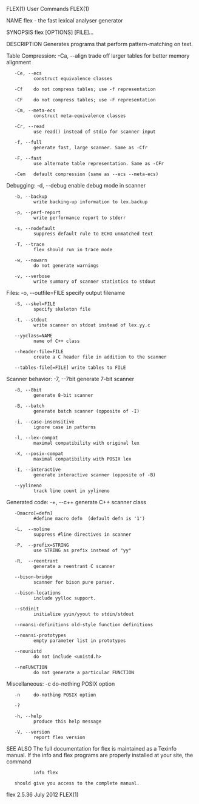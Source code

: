 FLEX(1)                                                                                         User Commands                                                                                         FLEX(1)



NAME
       flex - the fast lexical analyser generator

SYNOPSIS
       flex [OPTIONS] [FILE]...

DESCRIPTION
       Generates programs that perform pattern-matching on text.

   Table Compression:
       -Ca, --align
              trade off larger tables for better memory alignment

       -Ce, --ecs
              construct equivalence classes

       -Cf    do not compress tables; use -f representation

       -CF    do not compress tables; use -F representation

       -Cm, --meta-ecs
              construct meta-equivalence classes

       -Cr, --read
              use read() instead of stdio for scanner input

       -f, --full
              generate fast, large scanner. Same as -Cfr

       -F, --fast
              use alternate table representation. Same as -CFr

       -Cem   default compression (same as --ecs --meta-ecs)

   Debugging:
       -d, --debug
              enable debug mode in scanner

       -b, --backup
              write backing-up information to lex.backup

       -p, --perf-report
              write performance report to stderr

       -s, --nodefault
              suppress default rule to ECHO unmatched text

       -T, --trace
              flex should run in trace mode

       -w, --nowarn
              do not generate warnings

       -v, --verbose
              write summary of scanner statistics to stdout

   Files:
       -o, --outfile=FILE
              specify output filename

       -S, --skel=FILE
              specify skeleton file

       -t, --stdout
              write scanner on stdout instead of lex.yy.c

       --yyclass=NAME
              name of C++ class

       --header-file=FILE
              create a C header file in addition to the scanner

       --tables-file[=FILE] write tables to FILE

   Scanner behavior:
       -7, --7bit
              generate 7-bit scanner

       -8, --8bit
              generate 8-bit scanner

       -B, --batch
              generate batch scanner (opposite of -I)

       -i, --case-insensitive
              ignore case in patterns

       -l, --lex-compat
              maximal compatibility with original lex

       -X, --posix-compat
              maximal compatibility with POSIX lex

       -I, --interactive
              generate interactive scanner (opposite of -B)

       --yylineno
              track line count in yylineno

   Generated code:
       -+,  --c++
              generate C++ scanner class

       -Dmacro[=defn]
              #define macro defn  (default defn is '1')

       -L,  --noline
              suppress #line directives in scanner

       -P,  --prefix=STRING
              use STRING as prefix instead of "yy"

       -R,  --reentrant
              generate a reentrant C scanner

       --bison-bridge
              scanner for bison pure parser.

       --bison-locations
              include yylloc support.

       --stdinit
              initialize yyin/yyout to stdin/stdout

       --noansi-definitions old-style function definitions

       --noansi-prototypes
              empty parameter list in prototypes

       --nounistd
              do not include <unistd.h>

       --noFUNCTION
              do not generate a particular FUNCTION

   Miscellaneous:
       -c     do-nothing POSIX option

       -n     do-nothing POSIX option

       -?

       -h, --help
              produce this help message

       -V, --version
              report flex version

SEE ALSO
       The full documentation for flex is maintained as a Texinfo manual.  If the info and flex programs are properly installed at your site, the command

              info flex

       should give you access to the complete manual.



flex 2.5.36                                                                                       July 2012                                                                                           FLEX(1)
